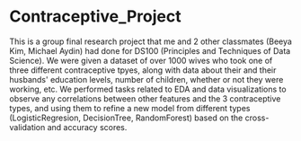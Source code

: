 # Contraceptive_Project
This is a group final research project that me and 2 other classmates (Beeya Kim, Michael Aydin) had done for DS100 (Principles and Techniques of Data Science). We were given a dataset of over 1000 wives who took one of three different contraceptive tpyes, along with data about their and their husbands' education levels, number of children, whether or not they were working, etc. We performed tasks related to EDA and data visualizations to observe any correlations between other features and the 3 contraceptive types, and using them to refine a new model from different types (LogisticRegresion, DecisionTree, RandomForest) based on the cross-validation and accuracy scores.
